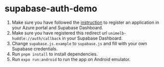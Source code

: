 # supabase-auth-demo

1. Make sure you have followed the [instruction](https://supabase.com/docs/guides/auth/social-login/auth-azure) to register an application in your Azure portal and Supabase Dashboard.
2. Make sure you have registered this redirect url `unimelb-huddle://auth/callback` in your Supabase Dashboard.
3. Change `supabase.js.example` to `supabase.js` and fill with your own Supabase credentials.
4. Run `pnpm install` to install dependencies.
5. Run `expo run:android` to run the app on Android emulator.